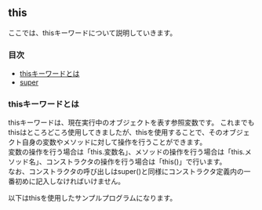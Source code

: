 ## this
ここでは、thisキーワードについて説明していきます。

### 目次
* [thisキーワードとは](#sec1)
* [super](#sec2)

### <a name="sec1"></a>thisキーワードとは
thisキーワードは、現在実行中のオブジェクトを表す参照変数です。
これまでもthisはところどころ使用してきましたが、thisを使用することで、そのオブジェクト自身の変数やメソッドに対して操作を行うことができます。  
変数の操作を行う場合は「this.変数名」、メソッドの操作を行う場合は「this.メソッド名」、コンストラクタの操作を行う場合は「this()」で行います。  
なお、コンストラクタの呼び出しはsuper()と同様にコンストラクタ定義内の一番初めに記入しなければいけません。

以下はthisを使用したサンプルプログラムになります。

```java

```